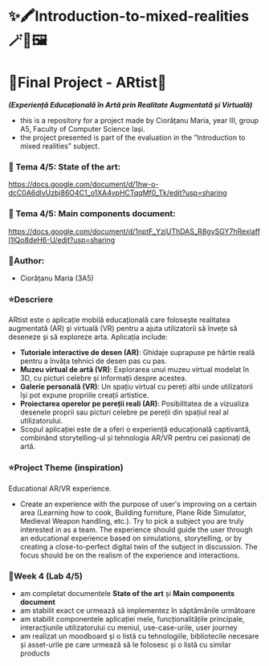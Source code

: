 # ✨🖍️Introduction-to-mixed-realities🪄🌿🖼️
# 🎀Final Project - ARtist🎈
***(Experiență Educațională în Artă prin Realitate Augmentată și Virtuală)***

- this is a repository for a project made by Ciorâțanu Maria, year III, group A5, Faculty of Computer Science Iași.
- the project presented is part of the evaluation in the ”Introduction to mixed realities” subject.

### 📌 Tema 4/5: State of the art: 
https://docs.google.com/document/d/1hw-o-dcC0A6dlvUzbj86O4C1_o1XA4vpHCTqqMf0_Tk/edit?usp=sharing 
### 📌 Tema 4/5: Main components document:
https://docs.google.com/document/d/1nptF_YzjUThDAS_R8gySGY7hRexiaffI1lQo8deH6-U/edit?usp=sharing 

### 👤Author:
- Ciorâțanu Maria (3A5)

### ⭐Descriere
ARtist este o aplicație mobilă educațională care folosește realitatea augmentată (AR) și virtuală (VR) pentru a ajuta utilizatorii să învețe să deseneze și să exploreze arta. Aplicația include:
- __Tutoriale interactive de desen (AR)__: Ghidaje suprapuse pe hârtie reală pentru a învăța tehnici de desen pas cu pas.
- __Muzeu virtual de artă (VR)__: Explorarea unui muzeu virtual modelat în 3D, cu picturi celebre și informații despre acestea.
- __Galerie personală (VR)__: Un spațiu virtual cu pereți albi unde utilizatorii își pot expune propriile creații artistice.
- __Proiectarea operelor pe pereții reali (AR)__: Posibilitatea de a vizualiza desenele proprii sau picturi celebre pe pereții din spațiul real al utilizatorului.
- Scopul aplicației este de a oferi o experiență educațională captivantă, combinând storytelling-ul și tehnologia AR/VR pentru cei pasionați de artă.

### ⭐Project Theme (inspiration)
Educational AR/VR experience.
- Create an experience with the purpose of user's improving on a certain area (Learning how to cook, Building furniture, Plane Ride Simulator, Medieval Weapon handling, etc.). Try to pick a subject you are truly interested in as a team. The experience should guide the user through an educational experience based on simulations, storytelling, or by creating a close-to-perfect digital twin of the subject in discussion. The focus should be on the realism of the experience and interactions.

### 🪩Week 4 (Lab 4/5)
- am completat documentele __State of the art__ și __Main components document__
- am stabilit exact ce urmează să implementez în săptămânile următoare
- am stabilit componentele aplicației mele, funcționalitățile principale, interacțiunile utilizatorului cu meniul, use-case-urile, user journey
- am realizat un moodboard și o listă cu tehnologiile, bibliotecile necesare și asset-urile pe care urmează să le folosesc și o listă cu similar products
